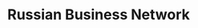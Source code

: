 ---
layout: tag
title: Russian Business Network
pagetag: russian-business-network
url: /tag/russian-business-network/
---